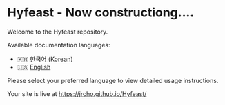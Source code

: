 # Hyfeast - Now constructiong....

Welcome to the Hyfeast repository.

Available documentation languages:

- 🇰🇷 [한국어 (Korean)](./README.ko.md)
- 🇺🇸 [English](./README.en.md)

Please select your preferred language to view detailed usage instructions.


Your site is live at https://jrcho.github.io/Hyfeast/
